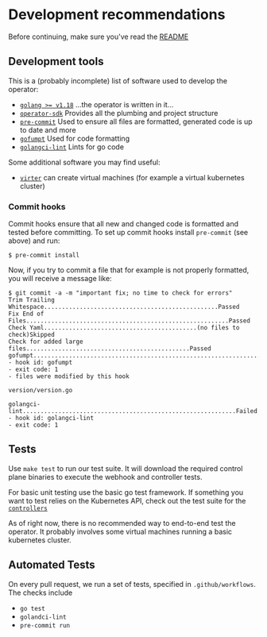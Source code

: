 # Development recommendations

Before continuing, make sure you've read the [README](./README.md)

## Development tools

This is a (probably incomplete) list of software used to develop the operator:

* [`golang >= v1.18`](https://golang.org/) ...the operator is written in it...
* [`operator-sdk`](https://sdk.operatorframework.io/) Provides all the plumbing and project structure
* [`pre-commit`](https://pre-commit.com/) Used to ensure all files are formatted, generated code is up to date and more
* [`gofumpt`](https://github.com/mvdan/gofumpt) Used for code formatting
* [`golangci-lint`](https://github.com/golangci/golangci-lint) Lints for go code

Some additional software you may find useful:

* [`virter`](https://github.com/linbit/virter) can create virtual machines (for example a virtual kubernetes cluster)

### Commit hooks

Commit hooks ensure that all new and changed code is formatted and tested before committing. To set up commit hooks
install `pre-commit` (see above) and run:

```
$ pre-commit install
```

Now, if you try to commit a file that for example is not properly formatted, you will receive a message like:

```
$ git commit -a -m "important fix; no time to check for errors"
Trim Trailing Whitespace.................................................Passed
Fix End of Files.........................................................Passed
Check Yaml...........................................(no files to check)Skipped
Check for added large files..............................................Passed
gofumpt..................................................................Failed
- hook id: gofumpt
- exit code: 1
- files were modified by this hook

version/version.go

golangci-lint............................................................Failed
- hook id: golangci-lint
- exit code: 1
```

## Tests

Use `make test` to run our test suite. It will download the required control plane binaries to execute the webhook and
controller tests.

For basic unit testing use the basic go test framework. If something you want to test relies on the Kubernetes API,
check out the test suite for the [`controllers`](./controllers/suite_test.go)

As of right now, there is no recommended way to end-to-end test the operator. It probably involves some
virtual machines running a basic kubernetes cluster.

## Automated Tests

On every pull request, we run a set of tests, specified in `.github/workflows`. The checks include
* `go test`
* `golandci-lint`
* `pre-commit run`
